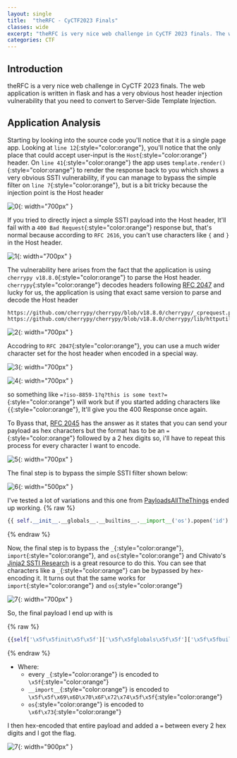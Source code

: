 ```yaml
---
layout: single
title:  "theRFC - CyCTF2023 Finals"
classes: wide
excerpt: "theRFC is very nice web challenge in CyCTF 2023 finals. The web application is written in flask and has a very obvious..."
categories: CTF
---
```


## Introduction
theRFC is a very nice web challenge in CyCTF 2023 finals. The web application is written in flask and has a very obvious host header injection vulnerability that you need to convert to Server-Side Template Injection.

## Application Analysis
Starting by looking into the source code you'll notice that it is a single page app. Looking at `line 12`{:style="color:orange"}, you'll notice that the only place that could accept user-input is the `Host`{:style="color:orange"} header. On `line 41`{:style="color:orange"} the app uses `template.render()`{:style="color:orange"} to render the response back to you which shows a very obvious SSTI vulnerability, if you can manage to bypass the simple filter on `line 7`{:style="color:orange"}, but is a bit tricky because the injection point is the Host header

![0](/assets/images/rfc/2.png){: width="700px" }

If you tried to directly inject a simple SSTI payload into the Host header, It'll fail with a `400 Bad Request`{:style="color:orange"} response but, that's normal because according to `RFC 2616`, you can't use characters like `{` and `}` in the Host header.

![1](/assets/images/rfc/3.png){: width="700px" }


The vulnerability here arises from the fact that the application is using `cherrypy v18.8.0`{:style="color:orange"} to parse the Host header. `cherrypy`{:style="color:orange"} decodes headers following [RFC 2047](https://www.rfc-editor.org/rfc/rfc2047) and lucky for us, the application is using that exact same version to parse and decode the Host header

    https://github.com/cherrypy/cherrypy/blob/v18.8.0/cherrypy/_cprequest.py#L727
    https://github.com/cherrypy/cherrypy/blob/v18.8.0/cherrypy/lib/httputil.py#L251

![2](/assets/images/rfc/4.png){: width="700px" }

Accodring to `RFC 2047`{:style="color:orange"}, you can use a much wider character set for the host header when encoded in a special way.

![3](/assets/images/rfc/5.png){: width="700px" }

![4](/assets/images/rfc/6.png){: width="700px" }

so something like `=?iso-8859-1?q?this is some text?=`{:style="color:orange"} will work but if you started adding characters like `{`{:style="color:orange"}, It'll give you the 400 Response once again. 

To Byass that, [RFC 2045](https://www.rfc-editor.org/rfc/rfc2045) has the answer as it states that you can send your payload as hex characters but the format has to be an `=`{:style="color:orange"} followed by a 2 hex digits so, i'll have to repeat this process for every character I want to encode.

![5](/assets/images/rfc/7.png){: width="700px" }

The final step is to bypass the simple SSTI filter shown below:

![6](/assets/images/rfc/8.png){: width="500px" }

I've tested a lot of variations and this one from [PayloadsAllTheThings](https://github.com/swisskyrepo/PayloadsAllTheThings/tree/master/Server%20Side%20Template%20Injection#exploit-the-ssti-by-calling-ospopenread) ended up working. 
{% raw %}
```py
{{ self.__init__.__globals__.__builtins__.__import__('os').popen('id').read() }}
```
{% endraw %}

Now, the final step is to bypass the `_`{:style="color:orange"}, `import`{:style="color:orange"}, and `os`{:style="color:orange"} and Chivato's [Jinja2 SSTI Research](https://hackmd.io/@Chivato/HyWsJ31dI#RCE-bypassing-as-much-as-I-possibly-can) is a great resource to do this. You can see that characters like a `_`{:style="color:orange"} can be bypassed by hex-encoding it. It turns out that the same works for `import`{:style="color:orange"} and `os`{:style="color:orange"}

![7](/assets/images/rfc/chiv.png){: width="700px" }

So, the final payload I end up with is 

{% raw %}
```py
{{self['\x5f\x5finit\x5f\x5f']['\x5f\x5fglobals\x5f\x5f']['\x5f\x5fbuiltins\x5f\x5f']['\x5f\x5f\x69\x6D\x70\x6F\x72\x74\x5f\x5f']('\x6f\x73')['popen']('cat /flag.txt')['read']()}}
```
{% endraw %}

* Where:
    - every `_`{:style="color:orange"} is encoded to `\x5f`{:style="color:orange"}
    - `__import__`{:style="color:orange"} is encoded to `\x5f\x5f\x69\x6D\x70\x6F\x72\x74\x5f\x5f`{:style="color:orange"}
    - `os`{:style="color:orange"} is encoded to `\x6f\x73`{:style="color:orange"}

I then hex-encoded that entire payload and added a `=` between every 2 hex digits and I got the flag.

![7](/assets/images/rfc/9.png){: width="900px" }